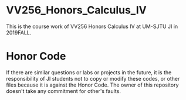 # VV256_Honors_Calculus_IV
This is the course work of VV256 Honors Calculus IV at UM-SJTU JI in 2019FALL.
# Honor Code
If there are similar questions or labs or projects in the future, it is the responsibility of JI students not to copy or modify these codes, or other files because it is against the Honor Code. The owner of this repository doesn't take any commitment for other's faults.
